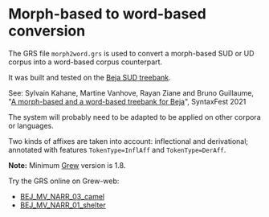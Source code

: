 # Morph-based to word-based conversion

The GRS file `morph2word.grs` is used to convert a morph-based SUD or UD corpus into a word-based corpus counterpart.

It was built and tested on the [Beja SUD treebank](https://github.com/surfacesyntacticud/SUD_Beja-NSC).

See: Sylvain Kahane, Martine Vanhove, Rayan Ziane and Bruno Guillaume, "[A morph-based and a word-based treebank for Beja](https://aclanthology.org/2021.tlt-1.5.pdf)", SyntaxFest 2021

The system will probably need to be adapted to be applied on other corpora or languages.

Two kinds of affixes are taken into account: inflectional and derivational; annotated with features `TokenType=InflAff` and `TokenType=DerAff`.

**Note:** Minimum [Grew](https://grew.fr) version is 1.8.

Try the GRS online on Grew-web:
 * [BEJ_MV_NARR_03_camel](http://transform.grew.fr/?grs=https://raw.githubusercontent.com/surfacesyntacticud/tools/master/morph2word/morph2word.grs&corpus=https://raw.githubusercontent.com/surfacesyntacticud/SUD_Beja-NSC/master/BEJ_MV_NARR_03_camel.conllu)
 * [BEJ_MV_NARR_01_shelter](http://transform.grew.fr/?grs=https://raw.githubusercontent.com/surfacesyntacticud/tools/master/morph2word/morph2word.grs&corpus=https://raw.githubusercontent.com/surfacesyntacticud/SUD_Beja-NSC/master/BEJ_MV_NARR_01_shelter.conllu)
